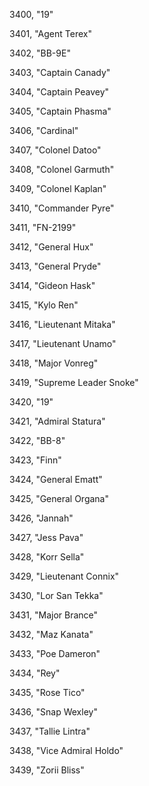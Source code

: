﻿3400, "19"

3401, "Agent Terex"

3402, "BB-9E"

3403, "Captain Canady"

3404, "Captain Peavey"

3405, "Captain Phasma"

3406, "Cardinal"

3407, "Colonel Datoo"

3408, "Colonel Garmuth"

3409, "Colonel Kaplan"

3410, "Commander Pyre"

3411, "FN-2199"

3412, "General Hux"

3413, "General Pryde"

3414, "Gideon Hask"

3415, "Kylo Ren"

3416, "Lieutenant Mitaka"

3417, "Lieutenant Unamo"

3418, "Major Vonreg"

3419, "Supreme Leader Snoke"

3420, "19"

3421, "Admiral Statura"

3422, "BB-8"

3423, "Finn"

3424, "General Ematt"

3425, "General Organa"

3426, "Jannah"

3427, "Jess Pava"

3428, "Korr Sella"

3429, "Lieutenant Connix"

3430, "Lor San Tekka"

3431, "Major Brance"

3432, "Maz Kanata"

3433, "Poe Dameron"

3434, "Rey"

3435, "Rose Tico"

3436, "Snap Wexley"

3437, "Tallie Lintra"

3438, "Vice Admiral Holdo"

3439, "Zorii Bliss"

